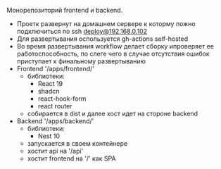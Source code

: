 Монорепозиторий frontend и backend.
- Проетк развернут на домашнем сервере к которму пожно подключиться по ssh deploy@192.168.0.102
- Для развертывания оспользуется gh-actions self-hosted
- Во время развертывания workflow делает сборку ипроверяет ее работоспособность, по слеге чего в случае отсутствия ошибок приступает к финальному развертыванию
- Frontend '/apps/frontend/'
    - библиотеки:
        - React 19 
        - shadcn
        - react-hook-form
        - react router
    - собирается в dist и далее хост идет на стороне backend
- Backend '/apps/backend/'
    - библиотеки:
        - Nest 10 
    - запускается в своем контейнере
    - хостит api на '/api'
    - хостит frontend на '/' как SPA
    